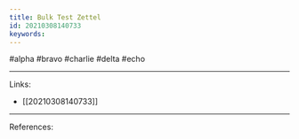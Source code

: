 ```yaml
---
title: Bulk Test Zettel
id: 20210308140733
keywords:
---
```

#alpha #bravo #charlie #delta #echo

---
Links:

- [[20210308140733]]

---
References:
